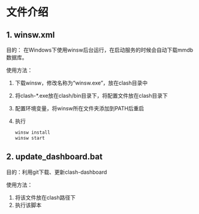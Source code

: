 # 文件介绍

## 1. winsw.xml

目的：
在Windows下使用winsw后台运行，在启动服务的时候会自动下载mmdb数据库。

使用方法：

1. 下载winsw，修改名称为“winsw.exe”，放在clash目录中
2. 将clash-\*.exe放在clash/bin目录下，将配置文件放在clash目录下
3. 配置环境变量，将winsw所在文件夹添加到PATH后重启
4. 执行

    ```sh
    winsw install
    winsw start
    ```

## 2. update_dashboard.bat

目的：利用git下载、更新clash-dashboard

使用方法：

1. 将该文件放在clash路径下
2. 执行该脚本
